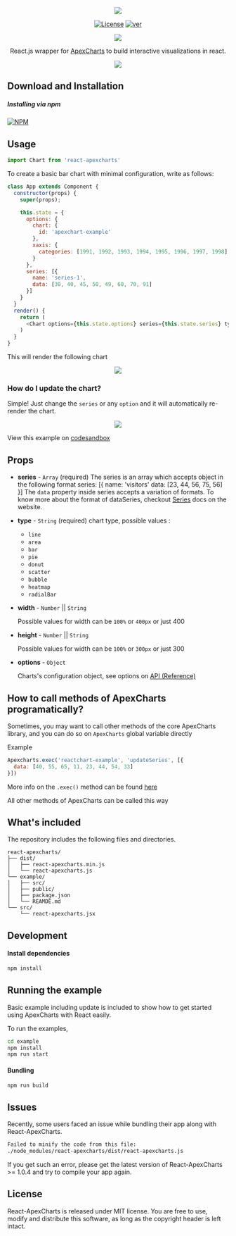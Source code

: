 <p align="center"><img src="https://apexcharts.com/media/react-apexcharts.png"></p>

<p align="center">
  <a href="https://github.com/apexcharts/react-apexcharts/blob/master/LICENSE"><img src="https://img.shields.io/badge/License-MIT-brightgreen.svg" alt="License"></a>
  <!--<a href="https://travis-ci.com/apexcharts/react-apexcharts.js"><img src="https://api.travis-ci.com/apexcharts/react-apexcharts.js.svg?branch=master" alt="build" /></a>-->
  <a href="https://www.npmjs.com/package/react-apexcharts"><img src="https://img.shields.io/npm/v/react-apexcharts.svg" alt="ver"></a>
</p>

<p align="center">
  <a href="https://twitter.com/intent/tweet?text=React-ApexCharts%20A%20React.js%20Chart%20library%20built%20on%20ApexCharts.js&url=https://www.apexcharts.com&hashtags=javascript,charts,react.js,react,apexcharts"><img src="https://img.shields.io/twitter/url/http/shields.io.svg?style=social"> </a>
</p>

<p align="center">React.js wrapper for <a href="https://github.com/apexcharts/apexcharts.js">ApexCharts</a> to build interactive visualizations in react.</p>

<p align="center"><a href="https://apexcharts.com/javascript-chart-demos/"><img src="https://apexcharts.com/media/apexcharts-banner.png"></a></p>


## Download and Installation

##### Installing via npm
[![NPM](https://nodei.co/npm/react-apexcharts.png?mini=true)](https://npmjs.org/package/react-apexcharts)

## Usage
```js
import Chart from 'react-apexcharts'
```

To create a basic bar chart with minimal configuration, write as follows:
```javascript
class App extends Component {
  constructor(props) {
    super(props);

    this.state = {
      options: {
        chart: {
          id: 'apexchart-example'
        },
        xaxis: {
          categories: [1991, 1992, 1993, 1994, 1995, 1996, 1997, 1998]
        }
      },
      series: [{
        name: 'series-1',
        data: [30, 40, 45, 50, 49, 60, 70, 91]
      }]
    }
  }
  render() {
    return (
      <Chart options={this.state.options} series={this.state.series} type="bar" width={500} height={320} />
    )
  }
}
```

This will render the following chart
<p align="center"><a href="https://apexcharts.com/javascript-chart-demos/column-charts/"><img src="https://apexcharts.com/media/first-bar-chart.svg"></a></p>

### How do I update the chart?
Simple! Just change the `series` or any `option` and it will automatically re-render the chart.
<p align="center"><a href="#"><img src="https://apexcharts.com/media/react-chart-updation.gif"></a></p>

View this example on <a href="https://codesandbox.io/s/mzzq3yqjqj">codesandbox</a>

## Props
- __series__ - `Array` (required)
The series is an array which accepts object in the following format
series: [{
  name: 'visitors'
  data: [23, 44, 56, 75, 56]
}]
The `data` property inside series accepts a variation of formats. To know more about the format of dataSeries, checkout [Series](https://apexcharts.com/docs/series/) docs on the website.

- __type__ - `String` (required)
chart type, possible values :
    - `line`
    - `area`
    - `bar`
    - `pie`
    - `donut`
    - `scatter`
    - `bubble`
    - `heatmap`
    - `radialBar`

- __width__ -  `Number` || `String`

  Possible values for width can be `100%` or `400px` or just 400

- __height__ -  `Number` || `String`

  Possible values for width can be `100%` or `300px` or just 300

- __options__ - `Object`

  Charts's configuration object, see options on [API (Reference)](https://apexcharts.com/docs/options/chart/type/)


## How to call methods of ApexCharts programatically?
Sometimes, you may want to call other methods of the core ApexCharts library, and you can do so on `ApexCharts` global variable directly

Example
```js
Apexcharts.exec('reactchart-example', 'updateSeries', [{
  data: [40, 55, 65, 11, 23, 44, 54, 33]
}])
```
More info on the `.exec()` method can be found <a href="https://apexcharts.com/docs/methods/#exec">here</a>

All other methods of ApexCharts can be called this way

## What's included

The repository includes the following files and directories.

```
react-apexcharts/
├── dist/
│   ├── react-apexcharts.min.js
│   └── react-apexcharts.js
└── example/
│   ├── src/
│   ├── public/
│   ├── package.json
│   └── REAMDE.md
└── src/
    └── react-apexcharts.jsx
```

## Development
#### Install dependencies

```bash
npm install
```

## Running the example
Basic example including update is included to show how to get started using ApexCharts with React easily.

To run the examples,
```bash
cd example
npm install
npm run start
```

#### Bundling
```bash
npm run build
```

## Issues
Recently, some users faced an issue while bundling their app along with React-ApexCharts.
```bash
Failed to minify the code from this file:
./node_modules/react-apexcharts/dist/react-apexcharts.js
```
If you get such an error, please get the latest version of React-ApexCharts >= 1.0.4 and try to compile your app again.


## License
React-ApexCharts is released under MIT license. You are free to use, modify and distribute this software, as long as the copyright header is left intact.
